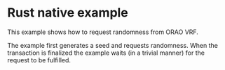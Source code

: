 # Rust native example

This example shows how to request randomness from ORAO VRF.

The example first generates a seed and requests randomness. When the transaction is finalized the example waits (in a trivial manner) for the request to be fulfilled.